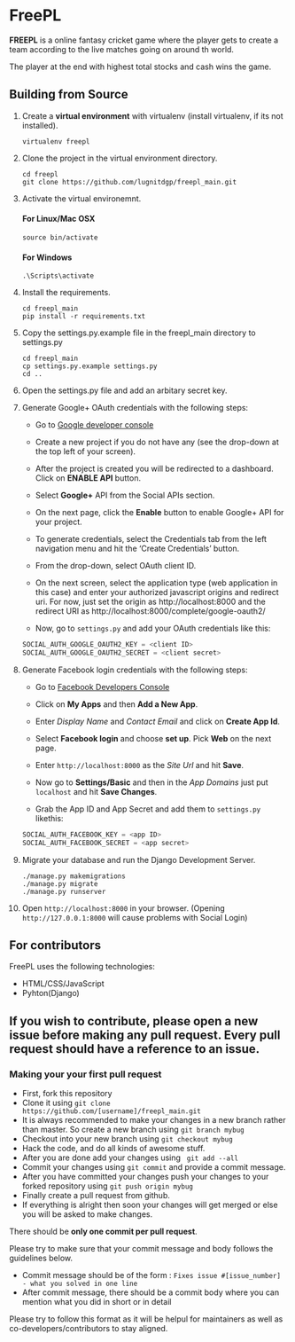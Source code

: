 # FreePL

**FREEPL** is a online fantasy cricket game where the player gets to create a team according to the live matches going on around th world.


The player at the end with highest total stocks and cash wins the game.


## Building from Source

1. Create a **virtual environment** with virtualenv (install virtualenv, if its not installed).

    ```
    virtualenv freepl

    ```

2. Clone the project in the virtual environment directory.

    ```
    cd freepl
    git clone https://github.com/lugnitdgp/freepl_main.git

    ```

3. Activate the virtual environemnt.

    #### For Linux/Mac OSX   
    ```
    source bin/activate

    ```

    #### For Windows
    ```
    .\Scripts\activate

    ```

4. Install the requirements.

    ```
    cd freepl_main
    pip install -r requirements.txt

    ```

5. Copy the settings.py.example file in the freepl_main directory to settings.py

    ```
    cd freepl_main
    cp settings.py.example settings.py
    cd ..

    ```

6. Open the settings.py file and add an arbitary secret key.

7. Generate Google+ OAuth credentials with the following steps:

    + Go to [Google developer console](https://console.developers.google.com/)    

    + Create a new project if you do not have any (see the drop-down at the top left of your screen).

    + After the project is created you will be redirected to a dashboard. Click on **ENABLE API** button.

    + Select **Google+** API from the Social APIs section.
    + On the next page, click the **Enable** button to enable Google+ API for your project.

    + To generate credentials, select the Credentials tab from the left navigation menu and hit the ‘Create Credentials’ button.

    + From the drop-down, select OAuth client ID.

    + On the next screen, select the application type (web application in this case) and enter your authorized javascript origins and redirect uri. For now, just set the origin as http://localhost:8000 and the redirect URI as http://localhost:8000/complete/google-oauth2/

    + Now, go to `settings.py` and add your OAuth credentials like this:

    ```python
    SOCIAL_AUTH_GOOGLE_OAUTH2_KEY = <client ID>
    SOCIAL_AUTH_GOOGLE_OAUTH2_SECRET = <client secret>

    ```

8. Generate Facebook login credentials with the following steps:

    + Go to [Facebook Developers Console](https://developers.facebook.com/)

    + Click on **My Apps** and then **Add a New App**.

    + Enter _Display Name_ and _Contact Email_ and click on **Create App Id**.

    + Select **Facebook login** and choose **set up**. Pick **Web** on the next page.

    + Enter `http://localhost:8000` as the _Site Url_ and hit **Save**.

    + Now go to **Settings/Basic** and then in the _App Domains_ just put `localhost` and hit **Save Changes**.

    + Grab the App ID and App Secret and add them to `settings.py` likethis:

    ```python
    SOCIAL_AUTH_FACEBOOK_KEY = <app ID>
    SOCIAL_AUTH_FACEBOOK_SECRET = <app secret>

    ```

9.  Migrate your database and run the Django Development Server.

    ```
    ./manage.py makemigrations
    ./manage.py migrate
    ./manage.py runserver

    ```

10. Open `http://localhost:8000` in your browser. (Opening `http://127.0.0.1:8000` will cause problems with Social Login)

## For contributors

FreePL uses the following technologies:

+ HTML/CSS/JavaScript
+ Pyhton(Django)

## If you wish to contribute, please open a **new issue** before making any pull request. **Every pull request should have a reference to an issue.**


### Making your your first pull request

- First, fork this repository
- Clone it using ``` git clone https://github.com/[username]/freepl_main.git ```
- It is always recommended to make your changes in a new branch rather than master.
  So create a new branch using ``` git branch mybug ```
- Checkout into your new branch using ``` git checkout mybug ```
- Hack the code, and do all kinds of awesome stuff.
- After you are done add your changes using ``` git add --all```
- Commit your changes using ``` git commit ``` and provide a commit message.
- After you have committed your changes push your changes to your forked repository
  using ``` git push origin mybug ```
- Finally create a pull request from github.
- If everything is alright then soon your changes will get merged or else you will
  be asked to make changes.

There should be **only one commit per pull request**.

Please try to make sure that your commit message and body follows the
guidelines below.

- Commit message should be of the form : ``` Fixes issue #[issue_number] - what you solved in one line ```
- After commit message, there should be a commit body where you can mention what you did in short or in detail

Please try to follow this format as it will be helpul for maintainers as well as co-developers/contributors
to stay aligned.
